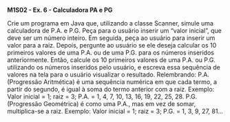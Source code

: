 **M1S02 - Ex. 6 - Calculadora PA e PG**

Crie um programa em Java que, utilizando a classe Scanner, simule uma calculadora de P.A. e P.G. Peça para o usuário inserir um “valor inicial”, que deve ser um número inteiro. Em seguida, peça ao usuário para inserir um valor para a raiz. Depois, pergunte ao usuário se ele deseja calcular os 10 primeiros valores de uma P.A. ou de uma P.G. para os números inseridos anteriormente. Então, calcule os 10 primeiros valores de uma P.A. ou P.G. utilizando os números inseridos pelo usuário, e escreva essa sequência de valores na tela para o usuário visualizar o resultado. Relembrando: P.A. (Progressão Aritmética) é uma sequência numérica em que cada termo, a partir do segundo, é igual à soma do termo anterior com a raiz. Exemplo: Valor inicial = 1; raiz = 3; P.A. = 1, 4, 7, 10, 13, 16, 19, 22, 25, 28. P.G. (Progressão Geométrica) é como uma P.A., mas em vez de somar, multiplica-se a raiz. Exemplo: Valor inicial = 1; raiz = 3; P.G. = 1, 3, 9, 27, 81...